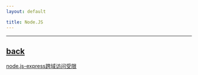 ```yaml
---
layout: default

title: Node.JS
---
```



---
[back](../)
---

[node.js-express跨域访问受限](2017_09-29.md)


